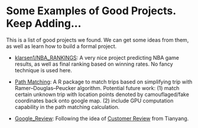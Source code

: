 # Some Examples of Good Projects. Keep Adding...

This is a list of good projects we found. We can get some ideas from them, as well as learn how to build a formal project.

- [klarsen1/NBA_RANKINGS](https://github.com/klarsen1/NBA_RANKINGS): A very nice project predicting NBA game results, as well as final ranking based on winning rates. No fancy technique is used here.

- [Path Matching](https://github.com/platypus1989/PathMatch): A R package to match trips based on simplifying trip with Ramer–Douglas–Peucker algorithm. Potential future work: (1) match certain unknown trip with location points denoted by camouflaged/fake coordinates back onto google map. (2) include GPU computation capability in the path matching calculation.  

- [Google_Review](https://github.com/platypus1989/GoogleReview): Following the idea of [Customer Review](https://github.com/hyposulphite/DS_sandbox/blob/master/Ideas/Customer_Review.txt) from Tianyang.
